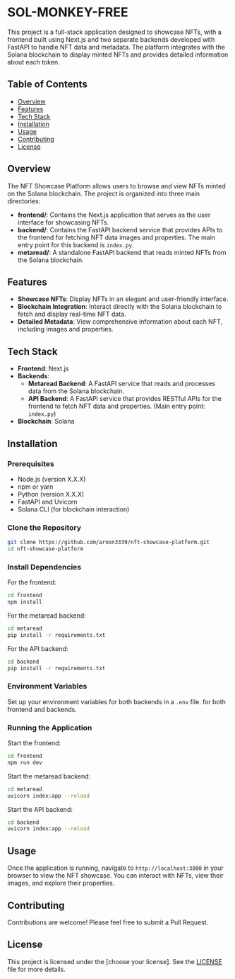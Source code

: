 # SOL-MONKEY-FREE

This project is a full-stack application designed to showcase NFTs, with a frontend built using Next.js and two separate backends developed with FastAPI to handle NFT data and metadata. The platform integrates with the Solana blockchain to display minted NFTs and provides detailed information about each token.

## Table of Contents

- [Overview](#overview)
- [Features](#features)
- [Tech Stack](#tech-stack)
- [Installation](#installation)
- [Usage](#usage)
- [Contributing](#contributing)
- [License](#license)

## Overview

The NFT Showcase Platform allows users to browse and view NFTs minted on the Solana blockchain. The project is organized into three main directories:

- **frontend/**: Contains the Next.js application that serves as the user interface for showcasing NFTs.
- **backend/**: Contains the FastAPI backend service that provides APIs to the frontend for fetching NFT data images and properties. The main entry point for this backend is `index.py`.
- **metaread/**: A standalone FastAPI backend that reads minted NFTs from the Solana blockchain.

## Features

- **Showcase NFTs**: Display NFTs in an elegant and user-friendly interface.
- **Blockchain Integration**: Interact directly with the Solana blockchain to fetch and display real-time NFT data.
- **Detailed Metadata**: View comprehensive information about each NFT, including images and properties.

## Tech Stack

- **Frontend**: Next.js
- **Backends**: 
  - **Metaread Backend**: A FastAPI service that reads and processes data from the Solana blockchain.
  - **API Backend**: A FastAPI service that provides RESTful APIs for the frontend to fetch NFT data and properties. (Main entry point: `index.py`)
- **Blockchain**: Solana

## Installation

### Prerequisites

- Node.js (version X.X.X)
- npm or yarn
- Python (version X.X.X)
- FastAPI and Uvicorn
- Solana CLI (for blockchain interaction)

### Clone the Repository

```bash
git clone https://github.com/arnon3339/nft-showcase-platform.git
cd nft-showcase-platform
```

### Install Dependencies

For the frontend:

```bash
cd frontend
npm install
```

For the metaread backend:

```bash
cd metaread
pip install -r requirements.txt
```

For the API backend:

```bash
cd backend
pip install -r requirements.txt
```

### Environment Variables

Set up your environment variables for both backends in a `.env` file. for both frontend and backends.

### Running the Application

Start the frontend:

```bash
cd frontend
npm run dev
```

Start the metaread backend:

```bash
cd metaread
uvicorn index:app --reload
```

Start the API backend:

```bash
cd backend
uvicorn index:app --reload
```

## Usage

Once the application is running, navigate to `http://localhost:3000` in your browser to view the NFT showcase. You can interact with NFTs, view their images, and explore their properties.

## Contributing

Contributions are welcome! Please feel free to submit a Pull Request.

## License

This project is licensed under the [choose your license]. See the [LICENSE](LICENSE) file for more details.